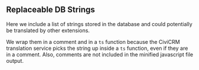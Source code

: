 ## Replaceable DB Strings

Here we include a list of strings stored in the database and could potentially be translated by other extensions.

We wrap them in a comment and in a `ts` function because the CiviCRM translation service picks the string up inside a `ts` function, even if they are in a comment. Also, comments are not included in the minified javascript file output.

